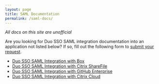 ```yaml
---
layout: page
title: SAML Documentation
permalink: /saml-docs/
---
```


*All docs on this site are unofficial*

Are you looking for Duo SSO SAML integration documentation into an application not listed below? If so, fill out the following form to [submit your request](https://podio.com/webforms/24537515/1795360).

* [Duo SSO SAML Integration with Box](https://chrisanderson.cloud/Duo-SSO-Box/)
* [Duo SSO SAML Integration with Citrix ShareFile](https://chrisanderson.cloud/Duo-SSO-Citrix-ShareFile/)
* [Duo SSO SAML Integration with GitHub Enterprise](https://chrisanderson.cloud/Duo-SSO-GitHub-Enterprise/)
* [Duo SSO SAML Integration with Citrix Cloud](https://chrisanderson.cloud/Duo-SSO-Citrix-Workspace/)
